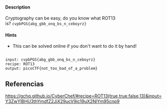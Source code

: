 #### Description

Cryptography can be easy, do you know what ROT13 is? `cvpbPGS{abg_gbb_onq_bs_n_ceboyrz}`
#### Hints 
- This can be solved online if you don't want to do it by hand!

```

input: cvpbPGS{abg_gbb_onq_bs_n_ceboyrz}
recipe: ROT13
output: picoCTF{not_too_bad_of_a_problem}

```

## Referencias
https://gchq.github.io/CyberChef/#recipe=ROT13(true,true,false,13)&input=Y3ZwYlBHU3thYmdfZ2JiX29ucV9ic19uX2NlYm95cnp9